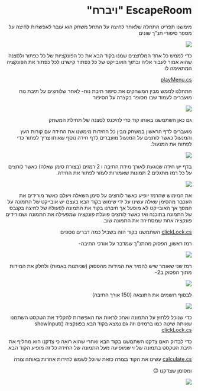 <div dir="rtl">

# EscapeRoom "ויברח"

מימשנו תפריט התחלה שלאחר לחיצה על התחל משחק הוא עובר לאפשרות לחיצה על מספר סיפורי תנ"ך שונים


![](gitHubPicture/1.jpg)

כדי לממש כל אחד המלחצנים שמנו בקוד הבא את כל הפונקציות של כל כפתור ולסצנה שהוא אמור לעבור אליה ובתוך האובייקט של כל
כפתור קישרנו לכל כפתור את הפונקציה המתאימה לו

[playMenu.cs](Assets/scripts/playMenu.cs)

התחלנו לממש מבין המשחקים את סיפור תיבת נוח- לאחר שלוחצים על תיבת נוח מועברים לעמוד שבו מסופר בקצרה על הסיפור 

![](gitHubPicture/2.png)

גם כאן השתמשנו באותו קוד כדי להיכנס לסצנה של תחילת המשחק

 מועברים לדף הראשון במשחק 
מבין כל החידות מימשנו את החידה עם קורות העץ והמנעול  כאשר לוחצים על המנעול מועברים לדף חידה נוסף שאותו צריך לפתור כדי לפתוח את המנעול.

![](gitHubPicture/3.png)

בדף יש חידה שנוגעת לאורך מידת התיבה ו 2 רמזים (בצורת סימן שאלה) כאשר לוחצים על כל רמז מתגלים 2 תמונות שאמורות לעזור לפתור את החידה.

![](gitHubPicture/4.png)

את המימוש שהרמז יופיע כאשר לוחצים על סימן השאלה ויעלם כאשר מורידים את העכבר מהסימן שאלה עשינו על ידי שימוש בקוד הבא בעצם יש אובייקט של התמונה על המסך אך האובייקט לא מופעל אך חיברנו בקוד את התמונה לפעולה של לחיצה בקנבס של התמונה בתוכנה
ואז כאשר לוחצים פועלת פונקציה שמפעילה את התמונה ושמורידים פונקציה אחת שמסתירה את התמונה שוב.

[clickLock.cs](Assets/scripts/clickLock.cs)
השתמשנו בקוד הזה בשביל כמה דברים נוספים 

רמז ראשון, הפסוק מהתנ"ך שמדבר על אורכי התיבה-

![](gitHubPicture/5.png)

רמז שני שאומר שיש להמיר את המידות מהפסוק (שניתנות באמות)  ולחלק את המידות מתוך הפסוק ב2-

![](gitHubPicture/6.png)

לבסוף רושמים את התוצאה (150 אורך התיבה)

![](gitHubPicture/7.png)

כדי שנוכל ללחוץ על התמונה ואחכ לראות את האפשרות להקליד את הטקסט השתמנו שאותה שיטה כמו ברמזים וזה גם נמצא בקוד הבא בפונקציה 
 showInput()
 [clickLock.cs](Assets/scripts/clickLock.cs)
 
 כדי לבדוק האם צדקנו השתמשנו בקוד הבא ואחרי שהוא רואה כי צדקנו הוא מחליף את תיבת הטקסט בתמונה של וי שמופיעה מעל התמונה של החידה כל זה מופיע הקוד הבא
 
[calculate.cs](Assets/scripts/calculate.cs)
עשינו את הקוד בצורה כזאת שיוכל לשמש לחידות אחרות באותה צורה

ומסומן שצדקנו 😊 

![](gitHubPicture/8.png)

 </div>

